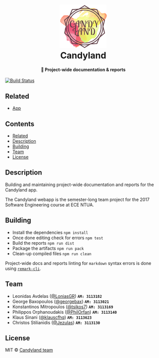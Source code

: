 <h1 align="center">
<img src="/media/logo.png" width="30%"><br/>Candyland
</h1>

<h4 align="center">
  📝 Project-wide documentation & reports
</h4>

[![Build Status](https://travis-ci.com/klauscfhq/candyland-docs.svg?token=rXPPxPTH1doiuVrFnjqh&branch=master)](https://travis-ci.com/klauscfhq/candyland-docs)

## Related

- [App](https://github.com/klauscfhq/candyland-app)

## Contents

- [Related](#related)
- [Description](#description)
- [Building](#building)
- [Team](#team)
- [License](#license)

## Description

Building and maintaining project-wide documentation and reports for the Candyland app.

The Candyland webapp is the semester-long team project for the 2017 Software Engineering course at ECE NTUA.

## Building

- Install the dependencies `npm install`
- Once done editing check for errors `npm test`
- Build the reports `npm run dist`
- Package the artifacts `npm run pack`
- Clean-up compiled files `npm run clean`

Project-wide docs and reports linting for `markdown` syntax errors is done using [`remark-cli`](https://github.com/wooorm/remark/tree/master/packages/remark-cli).

## Team

- Leonidas Avdelas ([@LoniasGR](https://github.com/LoniasGR)) **`AM: 3113182`**
- George Baxopoulos ([@georgebax](https://github.com/georgebax)) **`AM: 3113021`**
- Konstantinos Mitropoulos ([@tsikos7](https://github.com/tsikos7)) **`AM: 3113169`**
- Philippos Orphanoudakis ([@PhilOrfan](https://github.com/PhilOrfan)) **`AM: 3113140`**
- Klaus Sinani ([@klauscfhq](https://github.com/klauscfhq)) **`AM: 3113623`**
- Christos Stilianidis ([@Jezulas](https://github.com/Jezulas)) **`AM: 3113130`**

## License

MIT © [Candyland team](https://github.com/klauscfhq/candyland-docs/blob/master/license.md)
